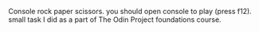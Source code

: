 Console rock paper scissors. 
you should open console to play (press f12). 
small task I did as a part of The Odin Project foundations course.